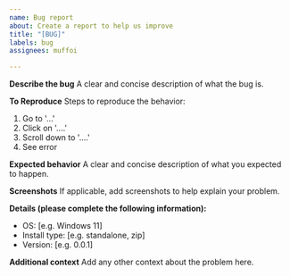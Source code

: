 ```yaml
---
name: Bug report
about: Create a report to help us improve
title: "[BUG]"
labels: bug
assignees: muffoi

---
```


**Describe the bug**
A clear and concise description of what the bug is.

**To Reproduce**
Steps to reproduce the behavior:
1. Go to '...'
2. Click on '....'
3. Scroll down to '....'
4. See error

**Expected behavior**
A clear and concise description of what you expected to happen.

**Screenshots**
If applicable, add screenshots to help explain your problem.

**Details (please complete the following information):**
 - OS: [e.g. Windows 11]
 - Install type: [e.g. standalone, zip]
 - Version: [e.g. 0.0.1]

**Additional context**
Add any other context about the problem here.

